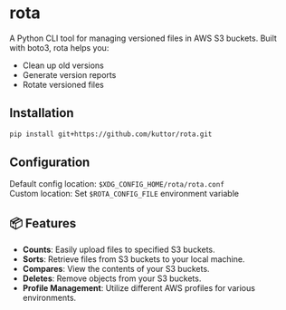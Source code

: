 # rota

A Python CLI tool for managing versioned files in AWS S3 buckets. Built with boto3, rota helps you:

- Clean up old versions
- Generate version reports
- Rotate versioned files

## Installation

```bash
pip install git+https://github.com/kuttor/rota.git
```

## Configuration

Default config location: `$XDG_CONFIG_HOME/rota/rota.conf`  
Custom location: Set `$ROTA_CONFIG_FILE` environment variable

## 📦 Features

- **Counts**: Easily upload files to specified S3 buckets.
- **Sorts**: Retrieve files from S3 buckets to your local machine.
- **Compares**: View the contents of your S3 buckets.
- **Deletes**: Remove objects from your S3 buckets.
- **Profile Management**: Utilize different AWS profiles for various environments.
